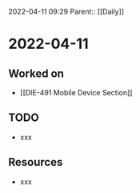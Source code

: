 2022-04-11 09:29
Parent:: [[Daily]]

# 2022-04-11

## Worked on

- [[DIE-491 Mobile Device Section]]

## TODO

- xxx

## Resources

- xxx
